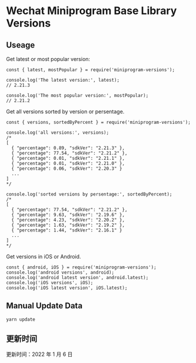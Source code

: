 
# Wechat Miniprogram Base Library Versions

## Useage

Get latest or most popular version:

```;
const { latest, mostPopular } = require('miniprogram-versions');

console.log('The latest version:', latest);
// 2.21.3

console.log('The most popular version:', mostPopular);
// 2.21.2

```

Get all versions sorted by version or persentage.

```
const { versions, sortedByPercent } = require('miniprogram-versions');

console.log('all versions:', versions);
/*
[
  { "percentage": 0.89, "sdkVer": "2.21.3" },
  { "percentage": 77.54, "sdkVer": "2.21.2" },
  { "percentage": 0.01, "sdkVer": "2.21.1" },
  { "percentage": 0.01, "sdkVer": "2.21.0" },
  { "percentage": 0.06, "sdkVer": "2.20.3" }
  ...
]
*/

console.log('sorted versions by persentage:', sortedByPercent);
/*
[
  { "percentage": 77.54, "sdkVer": "2.21.2" },
  { "percentage": 9.63, "sdkVer": "2.19.6" },
  { "percentage": 4.23, "sdkVer": "2.20.2" },
  { "percentage": 1.63, "sdkVer": "2.19.2" },
  { "percentage": 1.44, "sdkVer": "2.16.1" }
  ...
]
*/
```

Get versions in iOS or Android.

```
const { android, iOS } = require('miniprogram-versions');
console.log('android versions', android);
console.log('android latest version', android.latest);
console.log('iOS versions', iOS);
console.log('iOS latest version', iOS.latest);
```

## Manual Update Data

```
yarn update
```

## 更新时间

更新时间：2022 年 1 月 6 日
